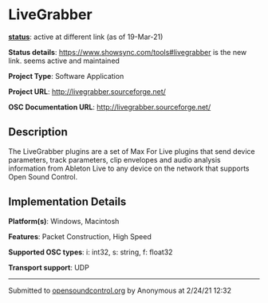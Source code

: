# LiveGrabber

**[status](../implementation-status.html)**: active at different link (as of 19-Mar-21)

**Status details**: 
https://www.showsync.com/tools#livegrabber is the new link. seems active and maintained

**Project Type**: Software Application

**Project URL**: <http://livegrabber.sourceforge.net/>

**OSC Documentation URL**: <http://livegrabber.sourceforge.net/>

## Description

The LiveGrabber plugins are a set of Max For Live plugins that send device parameters, track parameters, clip envelopes and audio analysis information from Ableton Live to any device on the network that supports Open Sound Control.

## Implementation Details

**Platform(s)**: Windows, Macintosh

**Features**: Packet Construction, High Speed

**Supported OSC types**: i: int32, s: string, f: float32

**Transport support**: UDP

---
Submitted to [opensoundcontrol.org](https://opensoundcontrol.org) by Anonymous at 2/24/21 12:32
